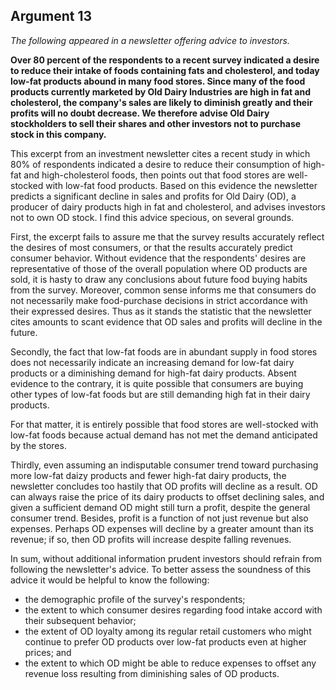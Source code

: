 
Argument 13
---------------------------

*The following appeared in a newsletter offering advice to investors.*

**Over 80 percent of the respondents to a recent survey indicated a desire to reduce their
intake of foods containing fats and cholesterol, and today low-fat products abound in many
food stores. Since many of the food products currently marketed by Old Dairy Industries are
high in fat and cholesterol, the company's sales are likely to diminish greatly and their profits
will no doubt decrease. We therefore advise Old Dairy stockholders to sell their shares and
other investors not to purchase stock in this company.**


This excerpt from an investment newsletter cites a recent study in which 80% of
respondents indicated a desire to reduce their consumption of high-fat and high-cholesterol
foods, then points out that food stores are well-stocked with low-fat food products. Based on
this evidence the newsletter predicts a significant decline in sales and profits for Old Dairy
(OD), a producer of dairy products high in fat and cholesterol, and advises investors not to own
OD stock. I find this advice specious, on several grounds.

First, the excerpt fails to assure me that the survey results accurately reflect the desires of
most consumers, or that the results accurately predict consumer behavior. Without evidence
that the respondents' desires are representative of those of the overall population where OD
products are sold, it is hasty to draw any conclusions about future food buying habits from the
survey. Moreover, common sense informs me that consumers do not necessarily make
food-purchase decisions in strict accordance with their expressed desires. Thus as it stands
the statistic that the newsletter cites amounts to scant evidence that OD sales and profits will
decline in the future.

Secondly, the fact that low-fat foods are in abundant supply in food stores does not
necessarily indicate an increasing demand for low-fat dairy products or a diminishing demand
for high-fat dairy products. Absent evidence to the contrary, it is quite possible that consumers
are buying other types of low-fat foods but are still demanding high fat in their dairy products.

For that matter, it is entirely possible that food stores are well-stocked with low-fat foods
because actual demand has not met the demand anticipated by the stores.

Thirdly, even assuming an indisputable consumer trend toward purchasing more low-fat
daizy products and fewer high-fat dairy products, the newsletter concludes too hastily that OD
profits will decline as a result. OD can always raise the price of its dairy products to offset
declining sales, and given a sufficient demand OD might still turn a profit, despite the general
consumer trend. Besides, profit is a function of not just revenue but also expenses. Perhaps
OD expenses will decline by a greater amount than its revenue; if so, then OD profits will
increase despite falling revenues.

In sum, without additional information prudent investors should refrain from following the
newsletter's advice. To better assess the soundness of this advice it would be helpful to know
the following:
* the demographic profile of the survey's respondents;
* the extent to which
consumer desires regarding food intake accord with their subsequent behavior;
* the extent
of OD loyalty among its regular retail customers who might continue to prefer OD products
over low-fat products even at higher prices; and
* the extent to which OD might be able to
reduce expenses to offset any revenue loss resulting from diminishing sales of OD products.

